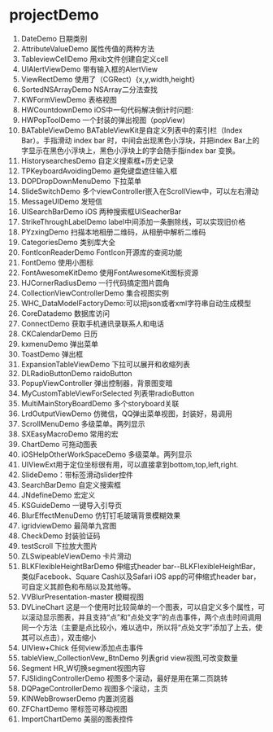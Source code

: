 # projectDemo
1. DateDemo 日期类别
2. AttributeValueDemo 属性传值的两种方法
3. TableviewCellDemo 用xib文件创建自定义cell
4. UIAlertViewDemo 带有输入框的AlertView
5. ViewRectDemo 使用了（CGRect）{x,y,width,height} 
6. SortedNSArrayDemo  NSArray二分法查找
7. KWFormViewDemo 表格视图
8. HWCountdownDemo iOS中一句代码解决倒计时问题:
9. HWPopToolDemo 一个封装的弹出视图（popView)
10. BATableViewDemo BATableViewKit是自定义列表中的索引栏（Index Bar）。手指滑动 index bar 时，中间会出现黑色小浮块，并把index Bar上的字显示在黑色小浮块上，黑色小浮块上的字会随手指index bar 变换。
11. HistorysearchesDemo 自定义搜索框+历史记录
12. TPKeyboardAvoidingDemo 避免键盘遮住输入框
13. DOPDropDownMenuDemo 下拉菜单
14. SlideSwitchDemo 多个viewController嵌入在ScrollView中，可以左右滑动 
15. MessageUIDemo 发短信
16. UISearchBarDemo iOS 两种搜索框UISeacherBar
17. StrikeThroughLabelDemo label中间添加一条删除线，可以实现旧价格
18. PYzxingDemo 扫描本地相册二维码，从相册中解析二维码
19. CategoriesDemo 类别库大全
20. FontIconReaderDemo FontIcon开源库的查阅功能
21. FontDemo 使用小图标
22. FontAwesomeKitDemo 使用FontAwesomeKit图标资源
23. HJCornerRadiusDemo 一行代码搞定图片圆角
24. CollectionViewControllerDemo 集合视图实例
25. WHC_DataModelFactoryDemo:可以把json或者xml字符串自动生成模型
26. CoreDatademo 数据库访问
27. ConnectDemo 获取手机通讯录联系人和电话
28. CKCalendarDemo 日历
29. kxmenuDemo 弹出菜单
30. ToastDemo 弹出框
31. ExpansionTableViewDemo 下拉可以展开和收缩列表
32. DLRadioButtonDemo raidoButton
33. PopupViewController 弹出控制器，背景图变暗
34. MyCustomTableViewForSelected 列表带radioButton
35. MultiMainStoryBoardDemo 多个storyboard关联
36. LrdOutputViewDemo 仿微信，QQ弹出菜单视图，封装好，易调用 
37. ScrollMenuDemo 多级菜单。两列显示
38. SXEasyMacroDemo 常用的宏
39. ChartDemo 可拖动图表
40. iOSHelpOtherWorkSpaceDemo  多级菜单。两列显示
41. UIViewExt用于定位坐标很有用，可以直接拿到bottom,top,left,right. 
42. SlideDemo：带标签滑动slider控件
43. SearchBarDemo 自定义搜索框
44. JNdefineDemo 宏定义
45. KSGuideDemo 一键导入引导页
46. BlurEffectMenuDemo 仿钉钉毛玻璃背景模糊效果
47. igridviewDemo 最简单九宫图
48. CheckDemo 封装验证码 
49. testScroll 下拉放大图片
50. ZLSwipeableViewDemo 卡片滑动
51. BLKFlexibleHeightBarDemo 伸缩式header bar--BLKFlexibleHeightBar，类似Facebook、Square Cash以及Safari iOS app的可伸缩式header bar，可自定义其颜色和布局以及其他等。
52. VVBlurPresentation-master 模糊视图
53. DVLineChart 这是一个使用时比较简单的一个图表，可以自定义多个属性，可以滚动显示图表，并且支持“点”和“点处文字”的点击事件，两个点击时间调用同一个方法（主要是点比较小，难以选中，所以将“点处文字”添加了上去，使其可以点击），双击缩小 
54. UIView+Chick 任何view添加点击事件
55. tableView_CollectionVew_BtnDemo 列表grid view视图,可改变数量
56. Segment  HR_W切换segment视图内容 
57. FJSlidingControllerDemo 视图多个滚动，最好是用在第二页跳转
58. DQPageControllerDemo 视图多个滚动，主页
59. KINWebBrowserDemo 内置浏览器
60. ZFChartDemo 带标签可移动视图
61. ImportChartDemo 美丽的图表控件